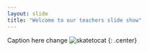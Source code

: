 ```yaml
---
layout: slide
title: "Welcome to our teachers slide show"
---
```


Caption here
change
![skatetocat](https://octodex.github.com/images/skatetocat.png)
{: .center}
